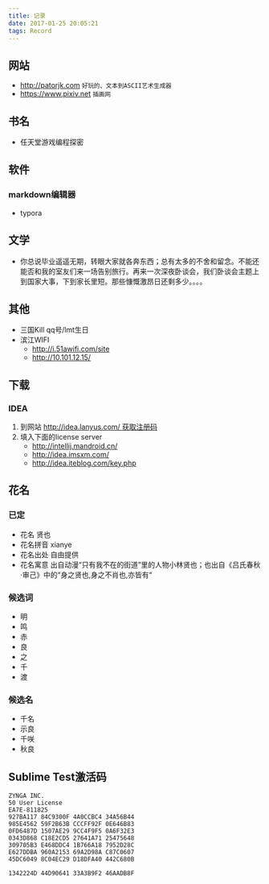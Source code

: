 ```yaml
---
title: 记录
date: 2017-01-25 20:05:21
tags: Record
---
```


## 网站
- http://patorjk.com `好玩的、文本到ASCII艺术生成器`
- https://www.pixiv.net `插画网`

## 书名
- 任天堂游戏编程探密

## 软件

### markdown编辑器
- typora

## 文学
- 你总说毕业遥遥无期，转眼大家就各奔东西；总有太多的不舍和留念。不能还能否和我的室友们来一场告别旅行。再来一次深夜卧谈会，我们卧谈会主题上到国家大事，下到家长里短。那些慷慨激昂日还剩多少。。。。

## 其他
- 三国Kill qq号/lmt生日
- 滨江WIFI
    + http://i.51awifi.com/site
    + http://10.101.12.15/

## 下载

### IDEA
1. 到网站 http://idea.lanyus.com/ 获取注册码  
2. 填入下面的license server
    - http://intellij.mandroid.cn/
    - http://idea.imsxm.com/
    - http://idea.iteblog.com/key.php

## 花名

### 已定
- 花名 贤也
- 花名拼音 xianye
- 花名出处 自由提供
- 花名寓意 出自动漫“只有我不在的街道”里的人物小林贤也；也出自《吕氏春秋·审己》中的“身之贤也,身之不肖也,亦皆有“

### 候选词
- 明
- 鸣
- 赤
- 良
- 之
- 千
- 渡

### 候选名
- 千名
- 示良
- 千咲
- 秋良

## Sublime Test激活码
```
ZYNGA INC.
50 User License
EA7E-811825
927BA117 84C9300F 4A0CCBC4 34A56B44
985E4562 59F2B63B CCCFF92F 0E646B83
0FD6487D 1507AE29 9CC4F9F5 0A6F32E3
0343D868 C18E2CD5 27641A71 25475648
309705B3 E468DDC4 1B766A18 7952D28C
E627DDBA 960A2153 69A2D98A C87C0607
45DC6049 8C04EC29 D18DFA40 442C680B

1342224D 44D90641 33A3B9F2 46AADB8F
```
